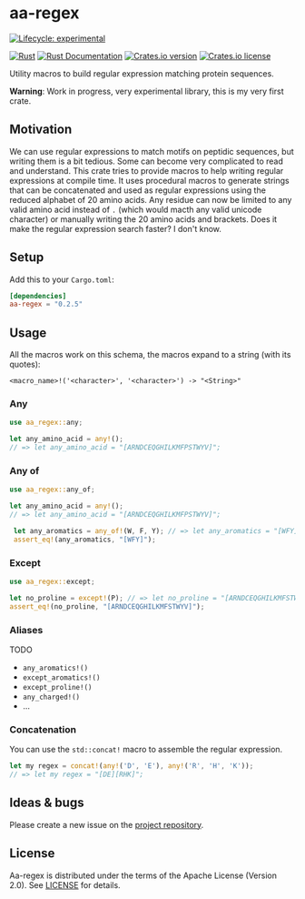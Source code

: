 # aa-regex

[![Lifecycle: experimental](https://img.shields.io/badge/lifecycle-experimental-orange.svg)](https://www.tidyverse.org/lifecycle/#experimental)


[![Rust](https://github.com/jeanmanguy/aa-regex/workflows/Rust/badge.svg?branch=master)](https://github.com/jeanmanguy/aa-regex/actions?query=workflow%3ARust)
[![Rust Documentation](https://img.shields.io/badge/api-rustdoc-blue.svg)](https://docs.rs/aa_regex)
[![Crates.io version](https://img.shields.io/crates/v/aa_regex)](https://crates.io/crates/aa-regex/)
[![Crates.io license](https://img.shields.io/crates/l/aa_regex)](https://github.com/jeanmanguy/aa-regex/blob/master/LICENSE)

Utility macros to build regular expression matching protein sequences.

**Warning**: Work in progress, very experimental library, this is my very first crate.

## Motivation

 We can use regular expressions to match motifs on peptidic sequences, but writing them is a bit tedious. Some can become very complicated to read and understand. This crate tries to provide macros to help writing regular expressions at compile time. It uses procedural macros to generate strings that can be concatenated and used as regular expressions using the reduced alphabet of 20 amino acids. Any residue can now be limited to any valid amino acid instead of `.` (which would macth any valid unicode character) or manually writing the 20 amino acids and brackets. Does it make the regular expression search faster? I don't know.

## Setup

Add this to your `Cargo.toml`:

```toml
[dependencies]
aa-regex = "0.2.5"
```


## Usage

All the macros work on this schema, the macros expand to a string (with its quotes):

```
<macro_name>!('<character>', '<character>') -> "<String>"
```

### Any

```rust
use aa_regex::any;

let any_amino_acid = any!();
// => let any_amino_acid = "[ARNDCEQGHILKMFPSTWYV]";
```

### Any of

```rust
use aa_regex::any_of;

let any_amino_acid = any!();
// => let any_amino_acid = "[ARNDCEQGHILKMFPSTWYV]";

 let any_aromatics = any_of!(W, F, Y); // => let any_aromatics = "[WFY]";
 assert_eq!(any_aromatics, "[WFY]");
```

### Except

```rust
use aa_regex::except;

let no_proline = except!(P); // => let no_proline = "[ARNDCEQGHILKMFSTWYV]";
assert_eq!(no_proline, "[ARNDCEQGHILKMFSTWYV]");
```

### Aliases

TODO

- `any_aromatics!()`
- `except_aromatics!()`
- `except_proline!()`
- `any_charged!()`
- ...

### Concatenation

You can use the `std::concat!` macro to assemble the regular expression.

```rust
let my regex = concat!(any!('D', 'E'), any!('R', 'H', 'K'));
// => let my regex = "[DE][RHK]";
```

## Ideas & bugs

Please create a new issue on the [project repository](https://github.com/jeanmanguy/aa-regex/issues).

## License

Aa-regex is distributed under the terms of the Apache License (Version 2.0). See [LICENSE](./LICENSE) for details.
